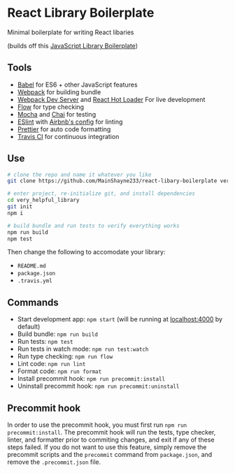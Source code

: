 # React Library Boilerplate

Minimal boilerplate for writing React libaries

(builds off this [JavaScript Library Boilerplate](https://github.com/MainShayne233/javascript-library-boilerplate))

## Tools

* [Babel](https://babeljs.io/) for ES6 + other JavaScript features
* [Webpack](https://webpack.js.org/) for building bundle
* [Webpack Dev Server](https://github.com/webpack/webpack-dev-server) and [React Hot Loader](https://github.com/gaearon/react-hot-loader) For live development
* [Flow](https://flow.org/) for type checking
* [Mocha](https://mochajs.org/) and [Chai](http://www.chaijs.com/) for testing
* [ESlint](https://eslint.org/) with [Airbnb's config](https://www.npmjs.com/package/eslint-config-airbnb) for linting
* [Prettier](https://github.com/prettier/prettier) for auto code formatting
* [Travis CI](https://travis-ci.org/) for continuous integration

## Use

```bash
# clone the repo and name it whatever you like
git clone https://github.com/MainShayne233/react-libary-boilerplate very_helpful_library

# enter project, re-initialize git, and install dependencies
cd very_helpful_library
git init
npm i

# build bundle and run tests to verify everything works
npm run build
npm test
```

Then change the following to accomodate your library:

* `README.md`
* `package.json`
* `.travis.yml`

## Commands

* Start development app: `npm start` (will be running at [localhost:4000](http://localhost:4000) by default)
* Build bundle: `npm run build`
* Run tests: `npm test`
* Run tests in watch mode: `npm run test:watch`
* Run type checking: `npm run flow`
* Lint code: `npm run lint`
* Format code: `npm run format`
* Install precommit hook: `npm run precommit:install`
* Uninstall precommit hook: `npm run precommit:uninstall`

## Precommit hook

In order to use the precommit hook, you must first run `npm run precommit:install`.
The precommit hook will run the tests, type checker, linter, and formatter
prior to commiting changes, and exit if any of these steps failed. If you
do not want to use this feature, simply remove the precommit scripts and the
`precommit` command from `package.json`, and remove the `.precommit.json` file.


